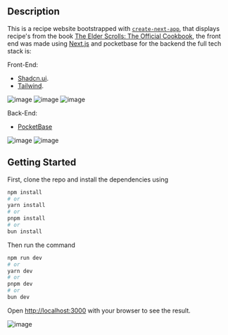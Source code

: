 ## Description 
This is a recipe website bootstrapped with [`create-next-app`](https://github.com/vercel/next.js/tree/canary/packages/create-next-app), that displays recipe's from the book [The Elder Scrolls: The Official Cookbook](https://www.amazon.com/Elder-Scrolls-Official-Cookbook/dp/1683833988), the front end was made using [Next.js](https://nextjs.org/) and pocketbase for the backend
the full tech stack is:

Front-End:
- [Shadcn.ui](https://ui.shadcn.com).
- [Tailwind](https://tailwindcss.com).
  
![image](https://github.com/user-attachments/assets/3dbb8b6f-b532-494e-9a96-f8e75e181a90)
![image](https://github.com/user-attachments/assets/33688052-3906-4c5f-90a1-f69eaf0245b2)
![image](https://github.com/user-attachments/assets/6030eacf-85dd-48dd-b0dc-3c1e11ede271)

Back-End:
- [PocketBase](https://pocketbase.io)

![image](https://github.com/user-attachments/assets/3d5c1aa9-676f-452c-a9da-1b74378708f7)
![image](https://github.com/user-attachments/assets/825d7fdd-0aaa-4ffe-8154-824386f6c709)


## Getting Started

First, clone the repo and install the dependencies using 
```bash
npm install
# or
yarn install
# or
pnpm install
# or
bun install
```
Then run the command
```bash
npm run dev
# or
yarn dev
# or
pnpm dev
# or
bun dev
```

Open [http://localhost:3000](http://localhost:3000) with your browser to see the result.

![image](https://github.com/user-attachments/assets/7adae2ca-64ea-41fd-9f13-5137434d098d)
